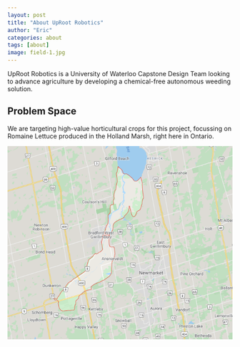 ```yaml
---
layout: post
title: "About UpRoot Robotics"
author: "Eric"
categories: about
tags: [about]
image: field-1.jpg
---
```

UpRoot Robotics is a University of Waterloo Capstone Design Team looking to advance agriculture by developing a chemical-free autonomous weeding solution.


## Problem Space
We are targeting high-value horticultural crops for this project, focussing on Romaine Lettuce produced in the Holland Marsh, right here in Ontario.

[![Holland Marsh](/assets/img/holland_marsh.png)](https://en.wikipedia.org/wiki/Holland_Marsh)

